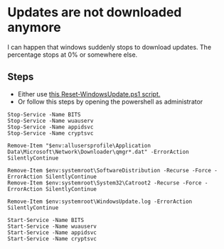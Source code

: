 # Updates are not downloaded anymore

I can happen that windows suddenly stops to download updates.
The percentage stops at 0% or somewhere else.

## Steps

* Either use [this Reset-WindowsUpdate.ps1 script.](https://gist.github.com/chw2054/9a5ff06d61c32c1e8cdc364b08df4156)
* Or follow this steps by opening the powershell as administrator

```
Stop-Service -Name BITS
Stop-Service -Name wuauserv
Stop-Service -Name appidsvc
Stop-Service -Name cryptsvc

Remove-Item "$env:allusersprofile\Application Data\Microsoft\Network\Downloader\qmgr*.dat" -ErrorAction SilentlyContinue

Remove-Item $env:systemroot\SoftwareDistribution -Recurse -Force -ErrorAction SilentlyContinue
Remove-Item $env:systemroot\System32\Catroot2 -Recurse -Force -ErrorAction SilentlyContinue

Remove-Item $env:systemroot\WindowsUpdate.log -ErrorAction SilentlyContinue

Start-Service -Name BITS
Start-Service -Name wuauserv
Start-Service -Name appidsvc
Start-Service -Name cryptsvc
```

